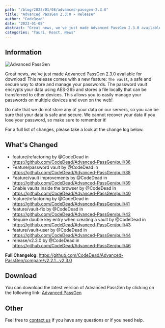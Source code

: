 ```yaml
---
path: "/blog/2023/01/08/advanced-passgen-2.3.0"
title: "Advanced PassGen 2.3.0 - Release"
author: "CodeDead"
date: "2023-01-08"
abstract: "Great news, we've just made Advanced PassGen 2.3.0 available for download! This release comes with a new feature..."
categories: "Tauri, React, News"
---
```

## Information

![Advanced PassGen](https://i.imgur.com/bVTaGO7.png)

Great news, we've just made Advanced PassGen 2.3.0 available for download! This release comes with a new feature: `The vault`, a safe and secure way to store and manage your passwords.
The password vault encrypts your data using AES-265 and stores a file locally that can be transferred to other devices. This allows you to easily manage your passwords on multiple devices and even on the web!

Do note that we do not store any of your data on our servers, so you can be sure that your data is safe and secure. We cannot recover your data if you lose your password, so make sure to remember it!

For a full list of changes, please take a look at the change log below.

## What's Changed

* feature/refactoring by @CodeDead in https://github.com/CodeDead/Advanced-PassGen/pull/36
* Feature/password vault by @CodeDead in https://github.com/CodeDead/Advanced-PassGen/pull/38
* Feature/vault improvements by @CodeDead in https://github.com/CodeDead/Advanced-PassGen/pull/39
* Enable vaults inside the browser by @CodeDead in https://github.com/CodeDead/Advanced-PassGen/pull/40
* feature/refactoring by @CodeDead in https://github.com/CodeDead/Advanced-PassGen/pull/41
* feature/vault-fix by @CodeDead in https://github.com/CodeDead/Advanced-PassGen/pull/42
* Require double key entry when creating a vault by @CodeDead in https://github.com/CodeDead/Advanced-PassGen/pull/43
* feature/vault-user by @CodeDead in https://github.com/CodeDead/Advanced-PassGen/pull/44
* release/v2.3.0 by @CodeDead in https://github.com/CodeDead/Advanced-PassGen/pull/46


**Full Changelog**: https://github.com/CodeDead/Advanced-PassGen/compare/v2.2.1...v2.3.0

## Download

You can download the latest version of Advanced PassGen by clicking on the following link:
[Advanced PassGen](https://codedead.com/software/advanced-passgen)

## Other

Feel free to [contact us](/contact) if you have any questions or if you need help.
